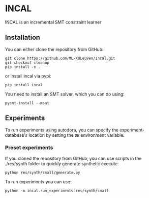 # INCAL
INCAL is an incremental SMT constraint learner


## Installation
You can either clone the repository from GitHub:

    git clone https://github.com/ML-KULeuven/incal.git
    git checkout cleanup
    pip install -e .
    
or install incal via pypi:

    pip install incal
    

You need to install an SMT solver, which you can do using:

    pysmt-install --msat
    
  
## Experiments
To run experiments using autodora, you can specify the experiment-database's location by setting the `DB` environment
variable.
 
### Preset experiments
If you cloned the repository from GitHub, you can use scripts in the ./res/synth folder to quickly generate synthetic
execute:

    python res/synth/small/generate.py

To run experiments you can use:

    python -m incal.run_experiments res/synth/small